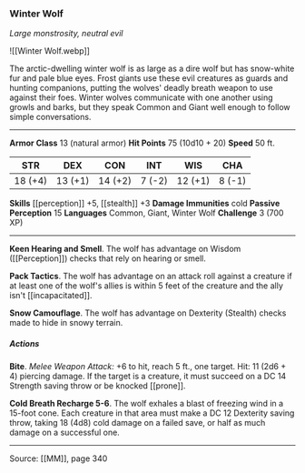 ### Winter Wolf
_Large monstrosity, neutral evil_

![[Winter Wolf.webp]]

The arctic-dwelling winter wolf is as large as a dire wolf but has snow-white fur and pale blue eyes. Frost giants use these evil creatures as guards and hunting companions, putting the wolves' deadly breath weapon to use against their foes. Winter wolves communicate with one another using growls and barks, but they speak Common and Giant well enough to follow simple conversations.





---

**Armor Class** 13 (natural armor)
**Hit Points** 75 (10d10 + 20)
**Speed** 50 ft.

| STR     | DEX     | CON     | INT     | WIS     | CHA     |
|---------|---------|---------|---------|---------|---------|
| 18 (+4) | 13 (+1) | 14 (+2) | 7 (-2) | 12 (+1) | 8 (-1) |

**Skills** [[perception]] +5, [[stealth]] +3
**Damage Immunities** cold
**Passive Perception** 15
**Languages** Common, Giant, Winter Wolf
**Challenge** 3 (700 XP)

---

**Keen Hearing and Smell**. The wolf has advantage on Wisdom ([[Perception]]) checks that rely on hearing or smell.

**Pack Tactics**. The wolf has advantage on an attack roll against a creature if at least one of the wolf's allies is within 5 feet of the creature and the ally isn't [[incapacitated]].

**Snow Camouflage**. The wolf has advantage on Dexterity (Stealth) checks made to hide in snowy terrain.

##### Actions
**Bite**. _Melee Weapon Attack:_ +6 to hit, reach 5 ft., one target. Hit: 11 (2d6 + 4) piercing damage. If the target is a creature, it must succeed on a DC 14 Strength saving throw or be knocked [[prone]].

**Cold Breath Recharge 5-6**. The wolf exhales a blast of freezing wind in a 15-foot cone. Each creature in that area must make a DC 12 Dexterity saving throw, taking 18 (4d8) cold damage on a failed save, or half as much damage on a successful one.


---

Source: [[MM]], page 340